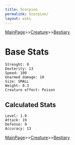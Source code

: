 ```yaml
---
title: Scorpion
permalink: Scorpion/
layout: wiki
---
```


[MainPage](/keeperrl_wiki/ "wikilink")>>[Creature](/keeperrl_wiki/Creature_Guide "wikilink")>>[Bestiary](/keeperrl_wiki/Bestiary "wikilink")

Base Stats
==========

`Strenght: 9`  
`Dexterity: 13`  
`Speed: 100`  
`Unarmed damage: 10`  
`Size: SMALL`  
`Weight: 0.3`  
`Creature effect: Poison`

Calculated Stats
----------------

`Level: 1.0`  
`Attack: 19`  
`Defense: 9`  
`Accuracy: 13`

[MainPage](/keeperrl_wiki/ "wikilink")>>[Creature](/keeperrl_wiki/Creature_Guide "wikilink")>>[Bestiary](/keeperrl_wiki/Bestiary "wikilink")

